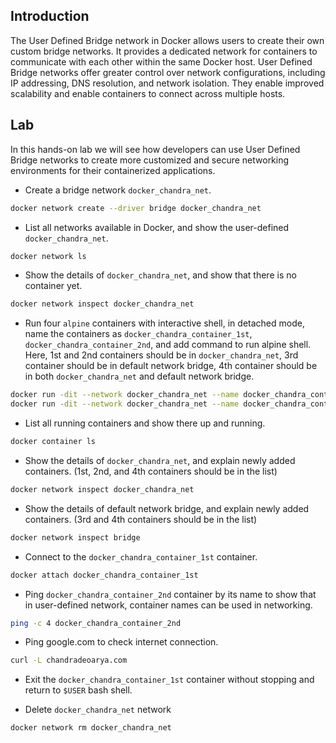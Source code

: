 ## Introduction

The User Defined Bridge network in Docker allows users to create their own custom bridge networks. It provides a dedicated network for containers to communicate with each other within the same Docker host. User Defined Bridge networks offer greater control over network configurations, including IP addressing, DNS resolution, and network isolation. They enable improved scalability and enable containers to connect across multiple hosts. 

## Lab

In this hands-on lab we will see how developers can use User Defined Bridge networks to create more customized and secure networking environments for their containerized applications.

- Create a bridge network `docker_chandra_net`.

```bash
docker network create --driver bridge docker_chandra_net
```

- List all networks available in Docker, and show the user-defined `docker_chandra_net`.

```bash
docker network ls
```

- Show the details of `docker_chandra_net`, and show that there is no container yet.

```bash
docker network inspect docker_chandra_net
```

- Run four `alpine` containers with interactive shell, in detached mode, name the containers as `docker_chandra_container_1st`, `docker_chandra_container_2nd`, and add command to run alpine shell. Here, 1st and 2nd containers should be in `docker_chandra_net`, 3rd container should be in default network bridge, 4th container should be in both `docker_chandra_net` and default network bridge.

```bash
docker run -dit --network docker_chandra_net --name docker_chandra_container_1st alpine sh
docker run -dit --network docker_chandra_net --name docker_chandra_container_2nd alpine sh
```

- List all running containers and show there up and running.

```bash
docker container ls
```

- Show the details of `docker_chandra_net`, and explain newly added containers. (1st, 2nd, and 4th containers should be in the list)

```bash
docker network inspect docker_chandra_net
```

- Show the details of default network bridge, and explain newly added containers. (3rd and 4th containers should be in the list)

```bash
docker network inspect bridge
```

- Connect to the `docker_chandra_container_1st` container.

```bash
docker attach docker_chandra_container_1st
```

- Ping `docker_chandra_container_2nd` container by its name to show that in user-defined network, container names can be used in networking.

```bash
ping -c 4 docker_chandra_container_2nd
```

- Ping google.com to check internet connection.

```bash
curl -L chandradeoarya.com
```

- Exit the `docker_chandra_container_1st` container without stopping and return to `$USER` bash shell.

- Delete `docker_chandra_net` network

```bash
docker network rm docker_chandra_net
```